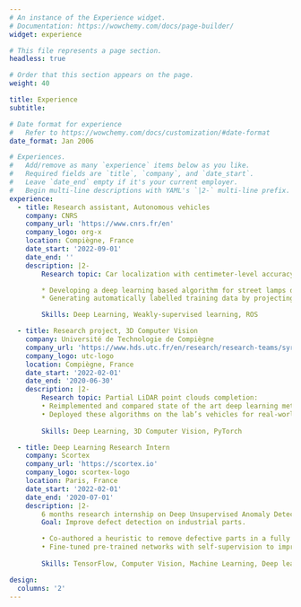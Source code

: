 ```yaml
---
# An instance of the Experience widget.
# Documentation: https://wowchemy.com/docs/page-builder/
widget: experience

# This file represents a page section.
headless: true

# Order that this section appears on the page.
weight: 40

title: Experience
subtitle:

# Date format for experience
#   Refer to https://wowchemy.com/docs/customization/#date-format
date_format: Jan 2006

# Experiences.
#   Add/remove as many `experience` items below as you like.
#   Required fields are `title`, `company`, and `date_start`.
#   Leave `date_end` empty if it's your current employer.
#   Begin multi-line descriptions with YAML's `|2-` multi-line prefix.
experience:
  - title: Research assistant, Autonomous vehicles
    company: CNRS
    company_url: 'https://www.cnrs.fr/en'
    company_logo: org-x
    location: Compiègne, France
    date_start: '2022-09-01'
    date_end: ''
    description: |2-
        Research topic: Car localization with centimeter-level accuracy      

        * Developing a deep learning based algorithm for street lamps detection to determine the vehicle position on a map.
        * Generating automatically labelled training data by projecting the poles from a map into the vehicle frame.

        Skills: Deep Learning, Weakly-supervised learning, ROS

  - title: Research project, 3D Computer Vision 
    company: Université de Technologie de Compiègne
    company_url: 'https://www.hds.utc.fr/en/research/research-teams/syri-robotic-systems-in-interaction.html'
    company_logo: utc-logo
    location: Compiègne, France
    date_start: '2022-02-01'
    date_end: '2020-06-30'
    description: |2-
        Research topic: Partial LiDAR point clouds completion:
        • Reimplemented and compared state of the art deep learning methods for LiDAR point clouds completion.
        • Deployed these algorithms on the lab’s vehicles for real-world testing.
        
        Skills: Deep Learning, 3D Computer Vision, PyTorch

  - title: Deep Learning Research Intern 
    company: Scortex
    company_url: 'https://scortex.io'
    company_logo: scortex-logo
    location: Paris, France
    date_start: '2022-02-01'
    date_end: '2020-07-01'
    description: |2-
        6 months research internship on Deep Unsupervised Anomaly Detection.
        Goal: Improve defect detection on industrial parts.

        • Co-authored a heuristic to remove defective parts in a fully unlabelled dataset with 90+ AUC.
        • Fine-tuned pre-trained networks with self-supervision to improve defect detection AUC from 91.6 to 96.1 points.
        
        Skills: TensorFlow, Computer Vision, Machine Learning, Deep learning

design:
  columns: '2'
---
```

